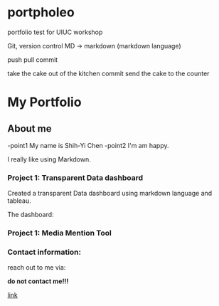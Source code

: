 # portpholeo
portfolio test for UIUC workshop

Git, version control MD -> markdown (markdown language)

push pull commit

take the cake out of the kitchen
commit send the cake to the counter



# My Portfolio


## About me

-point1 My name is Shih-Yi Chen
-point2 I'm am happy.

<p>I really like using Markdown.</p>

### Project 1: Transparent Data dashboard

Created a transparent Data dashboard using markdown language and tableau.

The dashboard:







### Project 1: Media Mention Tool









### Contact information:

reach out to me via:

<strong>do not contact me!!!</strong>

[link](https://shiicsy.github.io/portpholeo/)